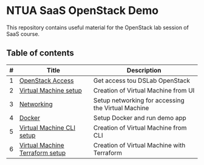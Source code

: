 # NTUA SaaS OpenStack Demo

This repository contains useful material for the OpenStack lab session of SaaS course.

## Table of contents

| # | Title | Description |
| - | ----- | ----------- |
| 1 | [OpenStack Access](docs/1-access.md) | Get access tou DSLab OpenStack |
| 2 | [Virtual Machine setup](docs/2-virtual-machine-setup.md) | Creation of Virtual Machine from UI |
| 3 | [Networking](docs/3-networking.md) | Setup networking for accessing the Virtual Machine |
| 4 | [Docker](docs/4-docker.md) | Setup Docker and run demo app |
| 5 | [Virtual Machine CLI setup](docs/5-virtual-machine-cli.md) | Creation of Virtual Machine from CLI |
| 6 | [Virtual Machine Terraform setup](docs/6-virtual-machine-terraform.md) | Creation of Virtual Machine with Terraform |
